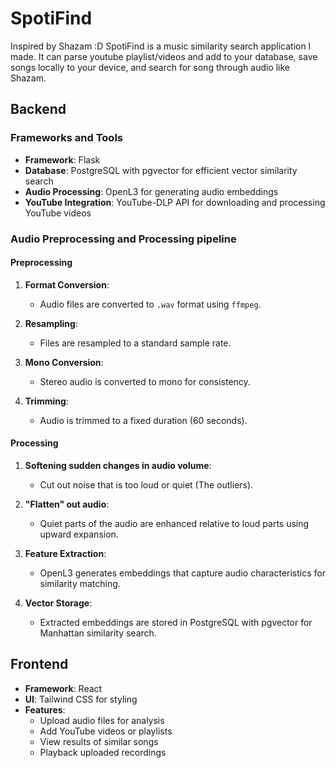 # SpotiFind
Inspired by Shazam :D
SpotiFind is a music similarity search application I made. It can parse youtube playlist/videos and add to your database, save songs locally to your device, and search for song through audio like Shazam.

## Backend

### Frameworks and Tools
- **Framework**: Flask
- **Database**: PostgreSQL with pgvector for efficient vector similarity search
- **Audio Processing**: OpenL3 for generating audio embeddings
- **YouTube Integration**: YouTube-DLP API for downloading and processing YouTube videos

### Audio Preprocessing and Processing pipeline

#### Preprocessing
1. **Format Conversion**:
   - Audio files are converted to `.wav` format using `ffmpeg`.

2. **Resampling**:
   - Files are resampled to a standard sample rate.

3. **Mono Conversion**:
   - Stereo audio is converted to mono for consistency.

4. **Trimming**:
   - Audio is trimmed to a fixed duration (60 seconds).

#### Processing
1. **Softening sudden changes in audio volume**:
   - Cut out noise that is too loud or quiet (The outliers).

2. **"Flatten" out audio**:
   - Quiet parts of the audio are enhanced relative to loud parts using upward expansion.

3. **Feature Extraction**:
   - OpenL3 generates embeddings that capture audio characteristics for similarity matching.

4. **Vector Storage**:
   - Extracted embeddings are stored in PostgreSQL with pgvector for Manhattan similarity search.

## Frontend

- **Framework**: React
- **UI**: Tailwind CSS for styling
- **Features**:
  - Upload audio files for analysis
  - Add YouTube videos or playlists
  - View results of similar songs
  - Playback uploaded recordings
